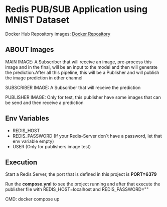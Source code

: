 # Redis PUB/SUB Application using MNIST Dataset

Docker Hub Repository images: <a href="https://hub.docker.com/repository/docker/pmoraisf/redis-api/general" >Docker Repository<a/>

## ABOUT Images

MAIN IMAGE: A Subscriber that will receive an image, pre-process this image and in the final, will be an input
to the model and then will generate the prediction.After all this pipeline, this will be a Publisher and will
publish the image prediction in other channel

SUBSCRIBER IMAGE: A Subscriber that will receive the prediction

PUBLISHER IMAGE: Only for test, this publisher have some images that can be send and then receive a
prediction

## Env Variables
<ul>
    <li>REDIS_HOST</li>
    <li>REDIS_PASSWORD (If your Redis-Server don`t have a password, let that env variable empty)</li>
    <li>USER (Only for publishers image test)</li>
</ul>

## Execution

Start a Redis Server, the port that is defined in this project is <strong>PORT=6379</strong>

Run the <strong>compose.yml</strong> to see the project running and after that execute the publisher file
with REDIS_HOST=localhost and REDIS_PASSWORD=""

CMD: docker compose up

